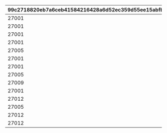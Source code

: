 |99c2718820eb7a6ceb41584216428a6d52ec359d55ee15abfb25254bd144b657|2003754ddcb5521459810ff80de2b371c78d4edda3a4308ce186ee42f2b9452c|c4679dab5d3e2ddd8299003503abd21fc8c310d9aa10632cbc64d4e00ed2e16f|99f47537bf19f29928e5a57a375df9451d0846a97731aceea4209967765c0cbc|250857bcbbdc56113cb7bd57ab47379e112e402aa56781db1ee6ed4f3f6a318c|
| --- | --- | --- | --- | --- |
|27001|27001|2020/02/15 15:00:00|28|2020/03/02 4:59:59|
|27001|27002|2021/02/15 23:00:00|33|2021/03/05 11:59:59|
|27001|27003|2021/08/15 15:00:00|42|2021/09/05 11:59:59|
|27001|27004|2021/12/31 12:00:00|43|2022/01/21 11:59:59|
|27005|27005|2022/02/15 15:00:00|44|2022/03/05 14:59:59|
|27001|27006|2022/08/15 15:00:00|55|2022/09/05 11:59:59|
|27001|27007|2022/12/31 12:00:00|81|2023/01/21 11:59:59|
|27005|27008|2023/02/15 15:00:00|82|2023/03/05 14:59:59|
|27009|27009|2023/04/30 12:00:00|85|2023/05/25 14:59:59|
|27001|27010|2023/08/15 15:00:00|113|2023/09/04 14:59:59|
|27012|27012|2023/12/31 12:00:00|115|2024/01/21 11:59:59|
|27005|27013|2024/02/15 00:00:00|118|2024/03/05 14:59:59|
|27012|27014|2024/04/30 12:00:00|119|2024/05/30 23:59:59|
|27012|27015|2024/08/15 15:00:00|127|2024/09/10 23:59:59|